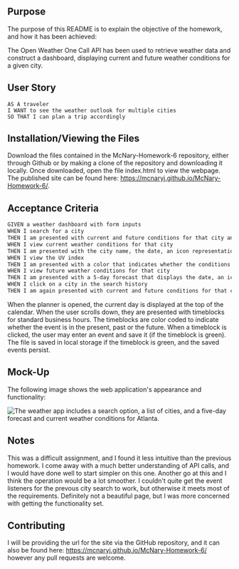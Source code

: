 ## Purpose

The purpose of this README is to explain the objective of the homework, and how it has been achieved:

The Open Weather One Call API has been used to retrieve weather data and construct a dashboard, displaying current and future weather conditions for a given city.

## User Story

```
AS A traveler
I WANT to see the weather outlook for multiple cities
SO THAT I can plan a trip accordingly
```

## Installation/Viewing the Files

Download the files contained in the McNary-Homework-6 repository, either through Github or by making a clone of the repository and downloading it locally. Once downloaded, open the file index.html to view the webpage. The published site can be found here: https://mcnaryj.github.io/McNary-Homework-6/.

## Acceptance Criteria

```md
GIVEN a weather dashboard with form inputs
WHEN I search for a city
THEN I am presented with current and future conditions for that city and that city is added to the search history
WHEN I view current weather conditions for that city
THEN I am presented with the city name, the date, an icon representation of weather conditions, the temperature, the humidity, the wind speed, and the UV index
WHEN I view the UV index
THEN I am presented with a color that indicates whether the conditions are favorable, moderate, or severe
WHEN I view future weather conditions for that city
THEN I am presented with a 5-day forecast that displays the date, an icon representation of weather conditions, the temperature, the wind speed, and the humidity
WHEN I click on a city in the search history
THEN I am again presented with current and future conditions for that city
```
When the planner is opened, the current day is displayed at the top of the calendar.
When the user scrolls down, they are presented with timeblocks for standard business hours.
The timeblocks are color coded to indicate whether the event is in the present, past or the future.
When a timeblock is clicked, the user may enter an event and save it (if the timeblock is green). The file is saved in local storage if the timeblock is green, and the saved events persist.


## Mock-Up

The following image shows the web application's appearance and functionality:

![The weather app includes a search option, a list of cities, and a five-day forecast and current weather conditions for Atlanta.](./Assets/images/06-server-side-apis-homework-demo.png)


## Notes

This was a difficult assignment, and I found it less intuitive than the previous homework. I come away with a much better understanding of API calls, and I would have done well to start simpler on this one. Another go at this and I think the operation would be a lot smoother. I couldn't quite get the event listeners for the prevous city search to work, but otherwise it meets most of the requirements. Definitely not a beautiful page, but I was more concerned with getting the functionality set.

## Contributing
I will be providing the url for the site via the GitHub repository, and it can also be found here: https://mcnaryj.github.io/McNary-Homework-6/ however any pull requests are welcome.

